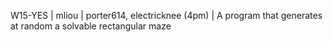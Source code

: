 W15-YES | mliou | porter614, electricknee (4pm) | A program that generates at random a solvable rectangular maze
